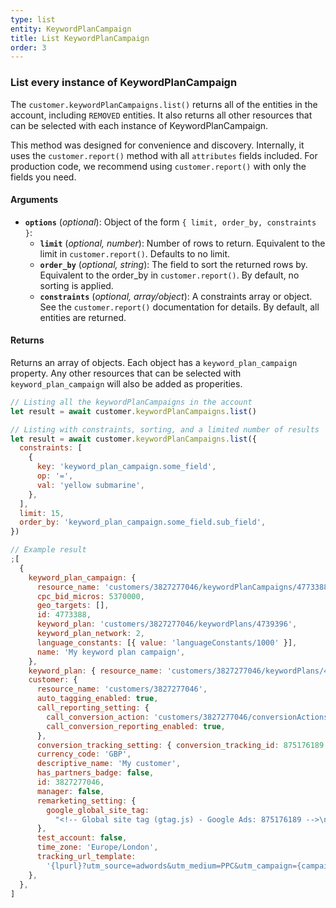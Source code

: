 ```yaml
---
type: list
entity: KeywordPlanCampaign
title: List KeywordPlanCampaign
order: 3
---
```


### List every instance of KeywordPlanCampaign

The `customer.keywordPlanCampaigns.list()` returns all of the entities in the account, including `REMOVED` entities. It also returns all other resources that can be selected with each instance of KeywordPlanCampaign.

This method was designed for convenience and discovery. Internally, it uses the `customer.report()` method with all `attributes` fields included. For production code, we recommend using `customer.report()` with only the fields you need.

#### Arguments

- **`options`** (_optional_): Object of the form `{ limit, order_by, constraints }`:
  - **`limit`** (_optional, number_): Number of rows to return. Equivalent to the limit in `customer.report()`. Defaults to no limit.
  - **`order_by`** (_optional, string_): The field to sort the returned rows by. Equivalent to the order_by in `customer.report()`. By default, no sorting is applied.
  - **`constraints`** (_optional, array/object_): A constraints array or object. See the `customer.report()` documentation for details. By default, all entities are returned.

#### Returns

Returns an array of objects.
Each object has a `keyword_plan_campaign` property. Any other resources that can be selected with `keyword_plan_campaign` will also be added as properities.

```javascript
// Listing all the keywordPlanCampaigns in the account
let result = await customer.keywordPlanCampaigns.list()

// Listing with constraints, sorting, and a limited number of results
let result = await customer.keywordPlanCampaigns.list({
  constraints: [
    {
      key: 'keyword_plan_campaign.some_field',
      op: '=',
      val: 'yellow submarine',
    },
  ],
  limit: 15,
  order_by: 'keyword_plan_campaign.some_field.sub_field',
})
```

```javascript
// Example result
;[
  {
    keyword_plan_campaign: {
      resource_name: 'customers/3827277046/keywordPlanCampaigns/4773388',
      cpc_bid_micros: 5370000,
      geo_targets: [],
      id: 4773388,
      keyword_plan: 'customers/3827277046/keywordPlans/4739396',
      keyword_plan_network: 2,
      language_constants: [{ value: 'languageConstants/1000' }],
      name: 'My keyword plan campaign',
    },
    keyword_plan: { resource_name: 'customers/3827277046/keywordPlans/4739396', id: 4739396, name: 'My keyword plan' },
    customer: {
      resource_name: 'customers/3827277046',
      auto_tagging_enabled: true,
      call_reporting_setting: {
        call_conversion_action: 'customers/3827277046/conversionActions/179',
        call_conversion_reporting_enabled: true,
      },
      conversion_tracking_setting: { conversion_tracking_id: 875176189 },
      currency_code: 'GBP',
      descriptive_name: 'My customer',
      has_partners_badge: false,
      id: 3827277046,
      manager: false,
      remarketing_setting: {
        google_global_site_tag:
          "<!-- Global site tag (gtag.js) - Google Ads: 875176189 -->\n<script async src=\"https://www.googletagmanager.com/gtag/js?id=AW-875176189\"></script>\n<script>\n  window.dataLayer = window.dataLayer || [];\n  function gtag(){dataLayer.push(arguments);}\n  gtag('js', new Date());\n\n  gtag('config', 'AW-875176189');\n</script>\n",
      },
      test_account: false,
      time_zone: 'Europe/London',
      tracking_url_template:
        '{lpurl}?utm_source=adwords&utm_medium=PPC&utm_campaign={campaignid}&utm_term={ifsearch:{keyword}}{ifcontent:{placement}}&utm_content={creative}&network={network}&adgroupid={adgroupid}&matchtype={matchtype}&adposition={adposition}&targetid={targetid}&target={target}&device={device}&devicemodel={devicemodel}',
    },
  },
]
```
